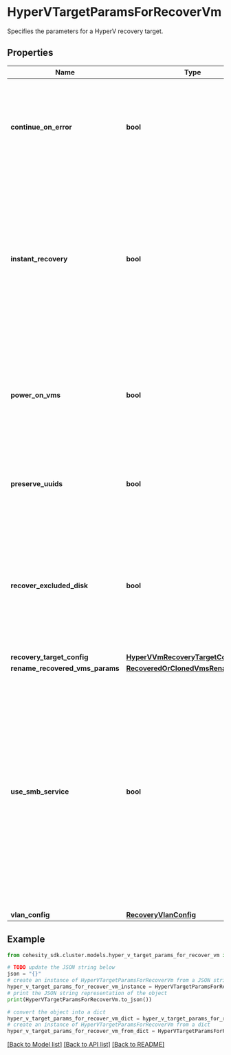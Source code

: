 # HyperVTargetParamsForRecoverVm

Specifies the parameters for a HyperV recovery target.

## Properties

Name | Type | Description | Notes
------------ | ------------- | ------------- | -------------
**continue_on_error** | **bool** | Specifies whether to continue recovering other vms if one of vms failed to recover. Default value is false. | [optional] 
**instant_recovery** | **bool** | Specifies whether to perform an instant recovery. By instant recovery, the recovered VM is available before files are completely copied to the recovered VM. Default is true. | [optional] 
**power_on_vms** | **bool** | Specifies whether to power on vms after recovery. If not specified, or false, recovered vms will be in powered off state. | [optional] 
**preserve_uuids** | **bool** | Specifies whether to preserve uuids of recovered VMs. Default is false. | [optional] 
**recover_excluded_disk** | **bool** | Specifies whether to recover excluded disk while performing recovery of a VM by creating empty disks for them. Default value is false. | [optional] 
**recovery_target_config** | [**HyperVVmRecoveryTargetConfig**](HyperVVmRecoveryTargetConfig.md) |  | [optional] 
**rename_recovered_vms_params** | [**RecoveredOrClonedVmsRenameConfig**](RecoveredOrClonedVmsRenameConfig.md) |  | [optional] 
**use_smb_service** | **bool** | Specifies if the HyperV recovery is using the SMB service to perform the restore. On-prem, this is the case by default. However, as of today, DMaaS does not support SMB, and HyperV VM VM restores will employ an alternative restore method in this case. | [optional] 
**vlan_config** | [**RecoveryVlanConfig**](RecoveryVlanConfig.md) |  | [optional] 

## Example

```python
from cohesity_sdk.cluster.models.hyper_v_target_params_for_recover_vm import HyperVTargetParamsForRecoverVm

# TODO update the JSON string below
json = "{}"
# create an instance of HyperVTargetParamsForRecoverVm from a JSON string
hyper_v_target_params_for_recover_vm_instance = HyperVTargetParamsForRecoverVm.from_json(json)
# print the JSON string representation of the object
print(HyperVTargetParamsForRecoverVm.to_json())

# convert the object into a dict
hyper_v_target_params_for_recover_vm_dict = hyper_v_target_params_for_recover_vm_instance.to_dict()
# create an instance of HyperVTargetParamsForRecoverVm from a dict
hyper_v_target_params_for_recover_vm_from_dict = HyperVTargetParamsForRecoverVm.from_dict(hyper_v_target_params_for_recover_vm_dict)
```
[[Back to Model list]](../README.md#documentation-for-models) [[Back to API list]](../README.md#documentation-for-api-endpoints) [[Back to README]](../README.md)


